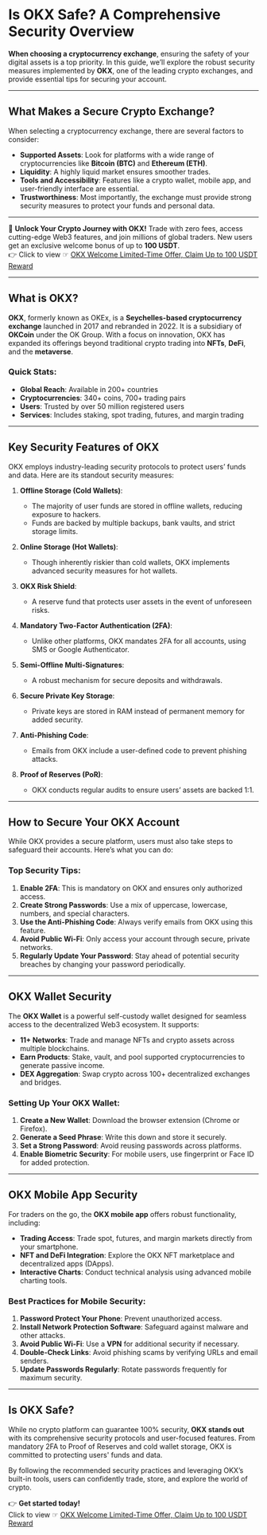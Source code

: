 # Is OKX Safe? A Comprehensive Security Overview

**When choosing a cryptocurrency exchange**, ensuring the safety of your digital assets is a top priority. In this guide, we’ll explore the robust security measures implemented by **OKX**, one of the leading crypto exchanges, and provide essential tips for securing your account.

---

## What Makes a Secure Crypto Exchange?

When selecting a cryptocurrency exchange, there are several factors to consider:
- **Supported Assets**: Look for platforms with a wide range of cryptocurrencies like **Bitcoin (BTC)** and **Ethereum (ETH)**.
- **Liquidity**: A highly liquid market ensures smoother trades.
- **Tools and Accessibility**: Features like a crypto wallet, mobile app, and user-friendly interface are essential.
- **Trustworthiness**: Most importantly, the exchange must provide strong security measures to protect your funds and personal data.

---

🚀 **Unlock Your Crypto Journey with OKX!** Trade with zero fees, access cutting-edge Web3 features, and join millions of global traders. New users get an exclusive welcome bonus of up to **100 USDT**.  
👉 Click to view ☞ [OKX Welcome Limited-Time Offer, Claim Up to 100 USDT Reward](https://bit.ly/OKXe)

---

## What is OKX?

**OKX**, formerly known as OKEx, is a **Seychelles-based cryptocurrency exchange** launched in 2017 and rebranded in 2022. It is a subsidiary of **OKCoin** under the OK Group. With a focus on innovation, OKX has expanded its offerings beyond traditional crypto trading into **NFTs**, **DeFi**, and the **metaverse**.

### Quick Stats:
- **Global Reach**: Available in 200+ countries
- **Cryptocurrencies**: 340+ coins, 700+ trading pairs
- **Users**: Trusted by over 50 million registered users
- **Services**: Includes staking, spot trading, futures, and margin trading

---

## Key Security Features of OKX

OKX employs industry-leading security protocols to protect users’ funds and data. Here are its standout security measures:

1. **Offline Storage (Cold Wallets)**:
   - The majority of user funds are stored in offline wallets, reducing exposure to hackers.
   - Funds are backed by multiple backups, bank vaults, and strict storage limits.

2. **Online Storage (Hot Wallets)**:
   - Though inherently riskier than cold wallets, OKX implements advanced security measures for hot wallets.

3. **OKX Risk Shield**:
   - A reserve fund that protects user assets in the event of unforeseen risks.

4. **Mandatory Two-Factor Authentication (2FA)**:
   - Unlike other platforms, OKX mandates 2FA for all accounts, using SMS or Google Authenticator.

5. **Semi-Offline Multi-Signatures**:
   - A robust mechanism for secure deposits and withdrawals.

6. **Secure Private Key Storage**:
   - Private keys are stored in RAM instead of permanent memory for added security.

7. **Anti-Phishing Code**:
   - Emails from OKX include a user-defined code to prevent phishing attacks.

8. **Proof of Reserves (PoR)**:
   - OKX conducts regular audits to ensure users’ assets are backed 1:1.

---

## How to Secure Your OKX Account

While OKX provides a secure platform, users must also take steps to safeguard their accounts. Here’s what you can do:

### Top Security Tips:
1. **Enable 2FA**: This is mandatory on OKX and ensures only authorized access.
2. **Create Strong Passwords**: Use a mix of uppercase, lowercase, numbers, and special characters.
3. **Use the Anti-Phishing Code**: Always verify emails from OKX using this feature.
4. **Avoid Public Wi-Fi**: Only access your account through secure, private networks.
5. **Regularly Update Your Password**: Stay ahead of potential security breaches by changing your password periodically.

---

## OKX Wallet Security

The **OKX Wallet** is a powerful self-custody wallet designed for seamless access to the decentralized Web3 ecosystem. It supports:
- **11+ Networks**: Trade and manage NFTs and crypto assets across multiple blockchains.
- **Earn Products**: Stake, vault, and pool supported cryptocurrencies to generate passive income.
- **DEX Aggregation**: Swap crypto across 100+ decentralized exchanges and bridges.

### Setting Up Your OKX Wallet:
1. **Create a New Wallet**: Download the browser extension (Chrome or Firefox).
2. **Generate a Seed Phrase**: Write this down and store it securely.
3. **Set a Strong Password**: Avoid reusing passwords across platforms.
4. **Enable Biometric Security**: For mobile users, use fingerprint or Face ID for added protection.

---

## OKX Mobile App Security

For traders on the go, the **OKX mobile app** offers robust functionality, including:
- **Trading Access**: Trade spot, futures, and margin markets directly from your smartphone.
- **NFT and DeFi Integration**: Explore the OKX NFT marketplace and decentralized apps (DApps).
- **Interactive Charts**: Conduct technical analysis using advanced mobile charting tools.

### Best Practices for Mobile Security:
1. **Password Protect Your Phone**: Prevent unauthorized access.
2. **Install Network Protection Software**: Safeguard against malware and other attacks.
3. **Avoid Public Wi-Fi**: Use a **VPN** for additional security if necessary.
4. **Double-Check Links**: Avoid phishing scams by verifying URLs and email senders.
5. **Update Passwords Regularly**: Rotate passwords frequently for maximum security.

---

## Is OKX Safe?

While no crypto platform can guarantee 100% security, **OKX stands out** with its comprehensive security protocols and user-focused features. From mandatory 2FA to Proof of Reserves and cold wallet storage, OKX is committed to protecting users' funds and data.

By following the recommended security practices and leveraging OKX’s built-in tools, users can confidently trade, store, and explore the world of crypto.

👉 **Get started today!**  
Click to view ☞ [OKX Welcome Limited-Time Offer, Claim Up to 100 USDT Reward](https://bit.ly/OKXe)
